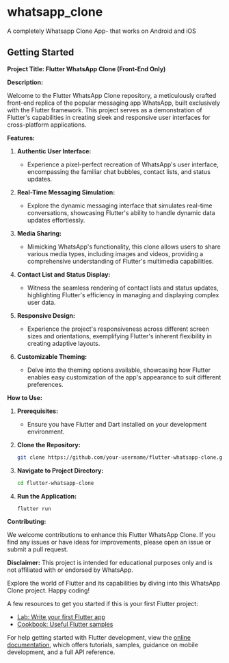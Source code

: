 # whatsapp_clone

A completely Whatsapp Clone App- that works on Android and iOS

## Getting Started

**Project Title: Flutter WhatsApp Clone (Front-End Only)**

**Description:**

Welcome to the Flutter WhatsApp Clone repository, a meticulously crafted front-end replica of the popular messaging app WhatsApp, built exclusively with the Flutter framework. This project serves as a demonstration of Flutter's capabilities in creating sleek and responsive user interfaces for cross-platform applications.

**Features:**

1. **Authentic User Interface:**
   - Experience a pixel-perfect recreation of WhatsApp's user interface, encompassing the familiar chat bubbles, contact lists, and status updates.

2. **Real-Time Messaging Simulation:**
   - Explore the dynamic messaging interface that simulates real-time conversations, showcasing Flutter's ability to handle dynamic data updates effortlessly.

3. **Media Sharing:**
   - Mimicking WhatsApp's functionality, this clone allows users to share various media types, including images and videos, providing a comprehensive understanding of Flutter's multimedia capabilities.

4. **Contact List and Status Display:**
   - Witness the seamless rendering of contact lists and status updates, highlighting Flutter's efficiency in managing and displaying complex user data.

5. **Responsive Design:**
   - Experience the project's responsiveness across different screen sizes and orientations, exemplifying Flutter's inherent flexibility in creating adaptive layouts.

6. **Customizable Theming:**
   - Delve into the theming options available, showcasing how Flutter enables easy customization of the app's appearance to suit different preferences.

**How to Use:**

1. **Prerequisites:**
   - Ensure you have Flutter and Dart installed on your development environment.

2. **Clone the Repository:**
   ```bash
   git clone https://github.com/your-username/flutter-whatsapp-clone.git
   ```

3. **Navigate to Project Directory:**
   ```bash
   cd flutter-whatsapp-clone
   ```

4. **Run the Application:**
   ```bash
   flutter run
   ```

**Contributing:**

We welcome contributions to enhance this Flutter WhatsApp Clone. If you find any issues or have ideas for improvements, please open an issue or submit a pull request.

**Disclaimer:**
This project is intended for educational purposes only and is not affiliated with or endorsed by WhatsApp.

Explore the world of Flutter and its capabilities by diving into this WhatsApp Clone project. Happy coding!




A few resources to get you started if this is your first Flutter project:

- [Lab: Write your first Flutter app](https://docs.flutter.dev/get-started/codelab)
- [Cookbook: Useful Flutter samples](https://docs.flutter.dev/cookbook)

For help getting started with Flutter development, view the
[online documentation](https://docs.flutter.dev/), which offers tutorials,
samples, guidance on mobile development, and a full API reference.

